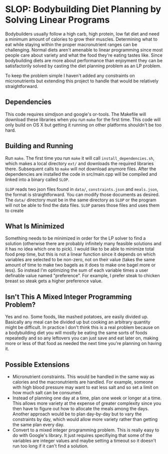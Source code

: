 # SLOP: Bodybuilding Diet Planning by Solving Linear Programs

Bodybuilders usually follow a high carb, high protein, low fat diet and need a minimum amount of calories to
grow their muscles. Determining what to eat while staying within the proper macronutrient ranges can be challenging.
Normal diets aren't amenable to linear programming since most people care about variety and what the food they're eating
tastes like. Since bodybuilding diets are more about performance than enjoyment they can be satisfactorily solved by
casting the diet planning problem as an LP problem.

To keep the problem simple I haven't added any constraints on micronutrients but extending this project to handle
that would be relatively straightforward.

## Dependencies

This code requires simdjson and google's or-tools. The Makefile will download these libraries when you run `make` for the
first time. This code will only build on OS X but getting it running on other platforms shouldn't be too hard.

## Building and Running

Run `make`. The first time you run `make` it will call `install_dependencies.sh`, which makes a local directory `ext/` and
downloads the required libraries there. Subsequent calls to `make` will not download anymore files. After the dependencies
are installed the code in src/main.cpp will be compiled and linked into a binary called `SLOP`.

`SLOP` reads two json files found in `data/`, `constraints.json` and `meals.json`, the format is straightforward. You can modify
those documents as desired. The `data/` directory must be in the same directory as `SLOP` or the program will not be able to find
the data files. `SLOP` parses those files and uses them to create 

## What Is Minimized

Something needs to be minimized in order for the LP solver to find a solution (otherwise there are probably infinitely many 
feasible solutions and it has no idea which one to pick). I would like to be able to minimize total food prep time, but this
is not a linear function since it depends on which variables are selected to be non-zero, not on their value (takes the same
amount of time to make two bagels as it does to make one bagel more or less). So instead I'm optimizing the sum of each variable
times a user definable value named "preference". For example, I prefer steak to chicken breast so steak gets a higher preference
value.

## Isn't This A Mixed Integer Programming Problem?

Yes and no. Some foods, like mashed potatoes, are easily divided up. Basically any meal can be divided up but cooking an arbitrary
quantity might be difficult. In practice I don't think this is a real problem because on a bodybuilding diet you will mostly be 
eating the same sorts of foods repeatedly and so any leftovers you can just save and eat later on, making more or less of that food
as needed the next time you're planning on having it.

## Possible Extensions

- Micronutrient constraints. This would be handled in the same way as calories and the macronutrients are handled. For example,
  someone with high blood pressure may want to eat less salt and so set a limit on how much salt can be consumed.
- Instead of planning one day at a time, plan one week or longer at a time. This allows more variety at the expense of greater
  complexity since you then have to figure out how to allocate the meals among the days. Another approach would be to plan
  day-by-day but to vary the constraints by day, which would allow more variety rather than getting the same plan every day.
- Convert to a mixed integer programming problem. This is really easy to do with Google's library. It just requires specifiying
  that some of the variables are integer values and maybe setting a timeout so it doesn't run too long if it can't find a solution.

